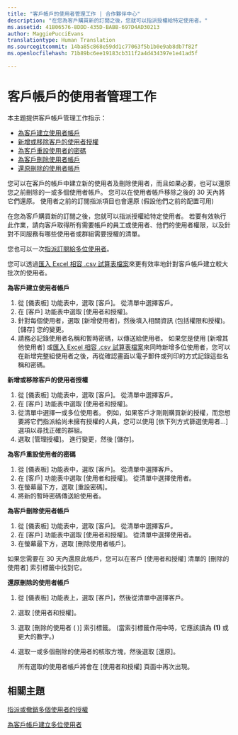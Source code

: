 ```yaml
---
title: "客戶帳戶的使用者管理工作 | 合作夥伴中心"
description: "在您為客戶購買新的訂閱之後，您就可以指派授權給特定使用者。"
ms.assetid: 41B06576-8DDD-435D-BABB-697D4AD30213
author: MaggiePucciEvans
translationtype: Human Translation
ms.sourcegitcommit: 14ba85c868e59dd1c77063f5b1b0e9ab8db7f82f
ms.openlocfilehash: 71b89bc6ee19183cb311f2a4d434397e1e41ad5f

---
```


# 客戶帳戶的使用者管理工作


本主題提供客戶帳戶管理工作指示：

-   [為客戶建立使用者帳戶](#createuseraccounts)
-   [新增或移除客戶的使用者授權](#userlicensing)
-   [為客戶重設使用者的密碼](#resetpassword)
-   [為客戶刪除使用者帳戶](#deleteuseraccounts)
-   [還原刪除的使用者帳戶](#restoreuseraccounts)

您可以在客戶的帳戶中建立新的使用者及刪除使用者，而且如果必要，也可以還原您之前刪除的一或多個使用者帳戶。 您可以在使用者帳戶移除之後的 30 天內將它們還原。 使用者之前的訂閱指派項目也會還原 (假設他們之前的配置可用)

在您為客戶購買新的訂閱之後，您就可以指派授權給特定使用者。 若要有效執行此作業，請向客戶取得所有需要帳戶的員工或使用者、他們的使用者權限，以及針對不同服務有哪些使用者或群組需要授權的清單。

您也可以一次[指派訂閱給多位使用者](#pc-cloud-sltn-provider-bulk-license-provisioning-for-multiple-users)。

您可以透過[匯入 Excel 相容 .csv 試算表檔案](#pc-cloud-sltn-provider-adding-multiple-users-to-a-customer-account)來更有效率地針對客戶帳戶建立較大批次的使用者。

<a href="" id="createuseraccounts"></a>
**為客戶建立使用者帳戶**

1.  從 [儀表板] 功能表中，選取 [客戶]。 從清單中選擇客戶。
2.  在 [客戶] 功能表中選取 [使用者和授權]。
3.  針對每個使用者，選取 [新增使用者]，然後填入相關資訊 (包括權限和授權)。 [儲存] 您的變更。
4.  請務必記錄使用者名稱和暫時密碼，以傳送給使用者。 如果您是使用 \[新增其他使用者\] 或[匯入 Excel 相容 .csv 試算表檔案](#pc-cloud-sltn-provider-adding-multiple-users-to-a-customer-account)來同時新增多位使用者，您可以在新增完整組使用者之後，再從確認畫面以電子郵件或列印的方式記錄這些名稱和密碼。

<a href="" id="userlicensing"></a>
**新增或移除客戶的使用者授權**

1.  從 \[儀表板\] 功能表中，選取 \[客戶\]。 從清單中選擇客戶。
2.  在 [客戶] 功能表中選取 [使用者和授權]。
3.  從清單中選擇一或多位使用者。 例如，如果客戶才剛剛購買新的授權，而您想要將它們指派給尚未擁有授權的人員，您可以使用 [依下列方式篩選使用者...] 選項以尋找正確的群組。
4.  選取 \[管理授權\]。 進行變更，然後 \[儲存\]。

<a href="" id="resetpassword"></a>
**為客戶重設使用者的密碼**

1.  從 [儀表板] 功能表中，選取 [客戶]。 從清單中選擇客戶。
2.  在 [客戶] 功能表中選取 [使用者和授權]。 從清單中選擇使用者。
3.  在螢幕最下方，選取 [重設密碼]。
4.  將新的暫時密碼傳送給使用者。

<a href="" id="deleteuseraccounts"></a>
**為客戶刪除使用者帳戶**

1.  從 [儀表板] 功能表中，選取 [客戶]。 從清單中選擇客戶。
2.  在 [客戶] 功能表中選取 [使用者和授權]。 從清單中選擇使用者。
3.  在螢幕最下方，選取 \[刪除使用者帳戶\]。

如果您需要在 30 天內還原此帳戶，您可以在客戶 \[使用者和授權\] 清單的 \[刪除的使用者\] 索引標籤中找到它。

<a href="" id="restoreuseraccounts"></a>
**還原刪除的使用者帳戶**

1.  從 \[儀表板\] 功能表上，選取 \[客戶\]，然後從清單中選擇客戶。
2.  選取 \[使用者和授權\]。
3.  選取 \[刪除的使用者 ( )\] 索引標籤。 (當索引標籤作用中時，它應該讀為 **(1)** 或更大的數字。)
4.  選取一或多個刪除的使用者的核取方塊，然後選取 \[還原\]。

    所有選取的使用者帳戶將會在 \[使用者和授權\] 頁面中再次出現。

## 相關主題


[指派或撤銷多個使用者的授權](bulk-license-provisioning-for-multiple-users.md)

[為客戶帳戶建立多位使用者](adding-multiple-users-to-a-customer-account.md)

 

 






<!--HONumber=Nov16_HO4-->


